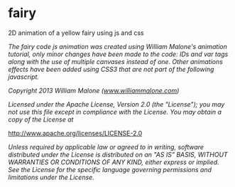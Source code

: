 # fairy
2D animation of a yellow fairy using js and css

*The fairy code js animation was created using 
William Malone's animation tutorial, only minor changes have been 
made to the code: IDs and var tags along with the use of multiple 
canvases instead of one. Other animations effects have been added 
using CSS3 that are not part of the following javascript.*

*Copyright 2013 William Malone (www.williammalone.com)*

*Licensed under the Apache License, Version 2.0 (the "License");
you may not use this file except in compliance with the License.
You may obtain a copy of the License at*

   http://www.apache.org/licenses/LICENSE-2.0

*Unless required by applicable law or agreed to in writing, software
distributed under the License is distributed on an "AS IS" BASIS,
WITHOUT WARRANTIES OR CONDITIONS OF ANY KIND, either express or implied.
See the License for the specific language governing permissions and
limitations under the License.*
